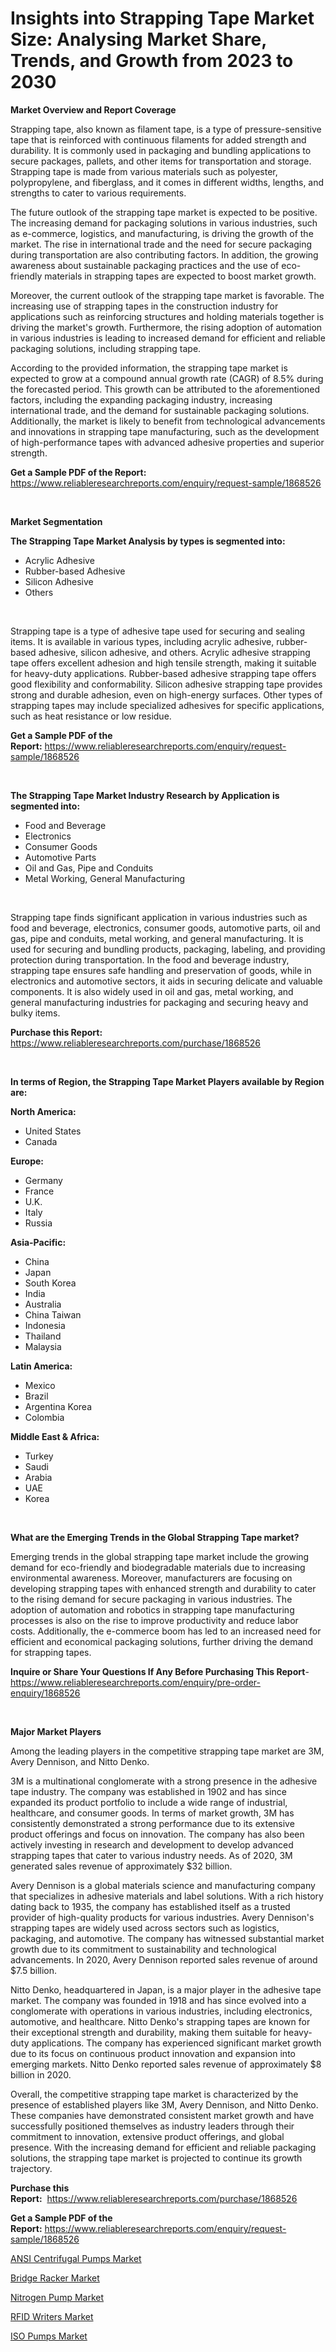 <p><h1>Insights into Strapping Tape Market Size: Analysing Market Share, Trends, and Growth from 2023 to 2030</h1></p><p><strong>Market Overview and Report Coverage</strong></p>
<p><p>Strapping tape, also known as filament tape, is a type of pressure-sensitive tape that is reinforced with continuous filaments for added strength and durability. It is commonly used in packaging and bundling applications to secure packages, pallets, and other items for transportation and storage. Strapping tape is made from various materials such as polyester, polypropylene, and fiberglass, and it comes in different widths, lengths, and strengths to cater to various requirements.</p><p>The future outlook of the strapping tape market is expected to be positive. The increasing demand for packaging solutions in various industries, such as e-commerce, logistics, and manufacturing, is driving the growth of the market. The rise in international trade and the need for secure packaging during transportation are also contributing factors. In addition, the growing awareness about sustainable packaging practices and the use of eco-friendly materials in strapping tapes are expected to boost market growth.</p><p>Moreover, the current outlook of the strapping tape market is favorable. The increasing use of strapping tapes in the construction industry for applications such as reinforcing structures and holding materials together is driving the market's growth. Furthermore, the rising adoption of automation in various industries is leading to increased demand for efficient and reliable packaging solutions, including strapping tape.</p><p>According to the provided information, the strapping tape market is expected to grow at a compound annual growth rate (CAGR) of 8.5% during the forecasted period. This growth can be attributed to the aforementioned factors, including the expanding packaging industry, increasing international trade, and the demand for sustainable packaging solutions. Additionally, the market is likely to benefit from technological advancements and innovations in strapping tape manufacturing, such as the development of high-performance tapes with advanced adhesive properties and superior strength.</p></p>
<p><strong>Get a Sample PDF of the Report:</strong> <a href="https://www.reliableresearchreports.com/enquiry/request-sample/1868526">https://www.reliableresearchreports.com/enquiry/request-sample/1868526</a></p>
<p>&nbsp;</p>
<p><strong>Market Segmentation</strong></p>
<p><strong>The Strapping Tape Market Analysis by types is segmented into:</strong></p>
<p><ul><li>Acrylic Adhesive</li><li>Rubber-based Adhesive</li><li>Silicon Adhesive</li><li>Others</li></ul></p>
<p>&nbsp;</p>
<p><p>Strapping tape is a type of adhesive tape used for securing and sealing items. It is available in various types, including acrylic adhesive, rubber-based adhesive, silicon adhesive, and others. Acrylic adhesive strapping tape offers excellent adhesion and high tensile strength, making it suitable for heavy-duty applications. Rubber-based adhesive strapping tape offers good flexibility and conformability. Silicon adhesive strapping tape provides strong and durable adhesion, even on high-energy surfaces. Other types of strapping tapes may include specialized adhesives for specific applications, such as heat resistance or low residue.</p></p>
<p><strong>Get a Sample PDF of the Report:</strong>&nbsp;<a href="https://www.reliableresearchreports.com/enquiry/request-sample/1868526">https://www.reliableresearchreports.com/enquiry/request-sample/1868526</a></p>
<p>&nbsp;</p>
<p><strong>The Strapping Tape Market Industry Research by Application is segmented into:</strong></p>
<p><ul><li>Food and Beverage</li><li>Electronics</li><li>Consumer Goods</li><li>Automotive Parts</li><li>Oil and Gas, Pipe and Conduits</li><li>Metal Working, General Manufacturing</li></ul></p>
<p>&nbsp;</p>
<p><p>Strapping tape finds significant application in various industries such as food and beverage, electronics, consumer goods, automotive parts, oil and gas, pipe and conduits, metal working, and general manufacturing. It is used for securing and bundling products, packaging, labeling, and providing protection during transportation. In the food and beverage industry, strapping tape ensures safe handling and preservation of goods, while in electronics and automotive sectors, it aids in securing delicate and valuable components. It is also widely used in oil and gas, metal working, and general manufacturing industries for packaging and securing heavy and bulky items.</p></p>
<p><strong>Purchase this Report:</strong>&nbsp; <a href="https://www.reliableresearchreports.com/purchase/1868526">https://www.reliableresearchreports.com/purchase/1868526</a></p>
<p>&nbsp;</p>
<p><strong>In terms of Region, the Strapping Tape Market Players available by Region are:</strong></p>
<p>
    <p> <strong> North America: </strong>
        <ul>
            <li>United States</li>
            <li>Canada</li>
        </ul>
        </p> 
    <p> <strong> Europe: </strong>
        <ul>
            <li>Germany</li>
            <li>France</li>
            <li>U.K.</li>
            <li>Italy</li>
            <li>Russia</li>
        </ul>
        </p> 
    <p> <strong> Asia-Pacific: </strong>
        <ul>
            <li>China</li>
            <li>Japan</li>
            <li>South Korea</li>
            <li>India</li>
            <li>Australia</li>
            <li>China Taiwan</li>
            <li>Indonesia</li>
            <li>Thailand</li>
            <li>Malaysia</li>
        </ul>
        </p> 
    <p> <strong> Latin America: </strong>
        <ul>
            <li>Mexico</li>
            <li>Brazil</li>
            <li>Argentina Korea</li>
            <li>Colombia</li>
        </ul>
        </p> 
    <p> <strong> Middle East & Africa: </strong>
        <ul>
            <li>Turkey</li>
            <li>Saudi</li>
            <li>Arabia</li>
            <li>UAE</li>
            <li>Korea</li>
        </ul>
    </p>
    </p>
<p>&nbsp;</p>
<p><strong>What are the Emerging Trends in the Global Strapping Tape market?</strong></p>
<p><p>Emerging trends in the global strapping tape market include the growing demand for eco-friendly and biodegradable materials due to increasing environmental awareness. Moreover, manufacturers are focusing on developing strapping tapes with enhanced strength and durability to cater to the rising demand for secure packaging in various industries. The adoption of automation and robotics in strapping tape manufacturing processes is also on the rise to improve productivity and reduce labor costs. Additionally, the e-commerce boom has led to an increased need for efficient and economical packaging solutions, further driving the demand for strapping tapes.</p></p>
<p><strong>Inquire or Share Your Questions If Any Before Purchasing This Report</strong>- <a href="https://www.reliableresearchreports.com/enquiry/pre-order-enquiry/1868526">https://www.reliableresearchreports.com/enquiry/pre-order-enquiry/1868526</a></p>
<p>&nbsp;</p>
<p><strong>Major Market Players</strong></p>
<p><p>Among the leading players in the competitive strapping tape market are 3M, Avery Dennison, and Nitto Denko.</p><p>3M is a multinational conglomerate with a strong presence in the adhesive tape industry. The company was established in 1902 and has since expanded its product portfolio to include a wide range of industrial, healthcare, and consumer goods. In terms of market growth, 3M has consistently demonstrated a strong performance due to its extensive product offerings and focus on innovation. The company has also been actively investing in research and development to develop advanced strapping tapes that cater to various industry needs. As of 2020, 3M generated sales revenue of approximately $32 billion.</p><p>Avery Dennison is a global materials science and manufacturing company that specializes in adhesive materials and label solutions. With a rich history dating back to 1935, the company has established itself as a trusted provider of high-quality products for various industries. Avery Dennison's strapping tapes are widely used across sectors such as logistics, packaging, and automotive. The company has witnessed substantial market growth due to its commitment to sustainability and technological advancements. In 2020, Avery Dennison reported sales revenue of around $7.5 billion.</p><p>Nitto Denko, headquartered in Japan, is a major player in the adhesive tape market. The company was founded in 1918 and has since evolved into a conglomerate with operations in various industries, including electronics, automotive, and healthcare. Nitto Denko's strapping tapes are known for their exceptional strength and durability, making them suitable for heavy-duty applications. The company has experienced significant market growth due to its focus on continuous product innovation and expansion into emerging markets. Nitto Denko reported sales revenue of approximately $8 billion in 2020.</p><p>Overall, the competitive strapping tape market is characterized by the presence of established players like 3M, Avery Dennison, and Nitto Denko. These companies have demonstrated consistent market growth and have successfully positioned themselves as industry leaders through their commitment to innovation, extensive product offerings, and global presence. With the increasing demand for efficient and reliable packaging solutions, the strapping tape market is projected to continue its growth trajectory.</p></p>
<p><strong>Purchase this Report:</strong>&nbsp;&nbsp;<a href="https://www.reliableresearchreports.com/purchase/1868526">https://www.reliableresearchreports.com/purchase/1868526</a></p>
<p></p>
<p><strong>Get a Sample PDF of the Report:</strong>&nbsp;<a href="https://www.reliableresearchreports.com/enquiry/request-sample/1868526">https://www.reliableresearchreports.com/enquiry/request-sample/1868526</a></p>
<p><p><a href="https://medium.com/@queenlittle95/ansi-centrifugal-pumps-market-size-market-outlook-and-market-forecast-2023-to-2030-fa4bebae907a">ANSI Centrifugal Pumps Market</a></p><p><a href="https://medium.com/@jaylonlesch/bridge-racker-market-size-market-outlook-and-market-forecast-2023-to-2030-5b887f39e66b">Bridge Racker Market</a></p><p><a href="https://medium.com/@christianhunter987/nitrogen-pump-market-size-and-market-trends-complete-industry-overview-2023-to-2030-c3d00371b028">Nitrogen Pump Market</a></p><p><a href="https://medium.com/@lilliandach2023/rfid-writers-market-trends-forecast-and-competitive-analysis-to-2030-293515a2a57f">RFID Writers Market</a></p><p><a href="https://medium.com/@pauladams6h/iso-pumps-market-trends-and-market-analysis-forecasted-for-period-2023-2030-64ee5933a35e">ISO Pumps Market</a></p></p>